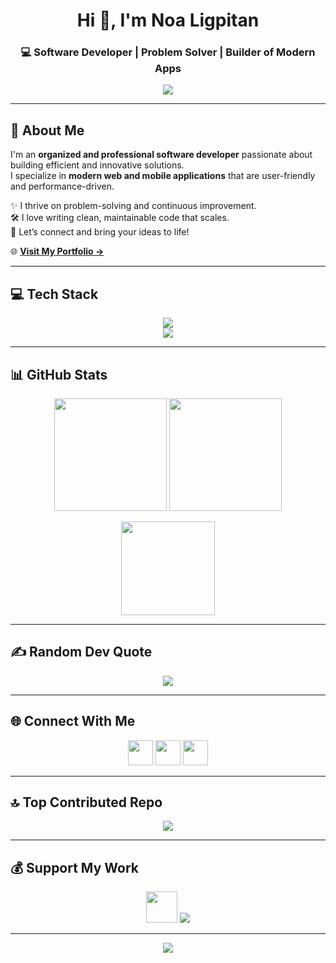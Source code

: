 <!-- Profile Header with Animation -->
<h1 align="center">Hi 👋, I'm Noa Ligpitan</h1>
<h3 align="center">💻 Software Developer | Problem Solver | Builder of Modern Apps</h3>

<p align="center">
  <img src="https://readme-typing-svg.herokuapp.com?size=22&duration=4000&color=00C7B7&center=true&vCenter=true&width=500&lines=Fullstack+Developer;Web+%26+Mobile+Developer;Open+Source+Contributor;Always+Learning+%F0%9F%92%AA" />
</p>

---

## 🚀 About Me
I'm an **organized and professional software developer** passionate about building efficient and innovative solutions.  
I specialize in **modern web and mobile applications** that are user-friendly and performance-driven.  

✨ I thrive on problem-solving and continuous improvement.  
🛠 I love writing clean, maintainable code that scales.  
🤝 Let’s connect and bring your ideas to life!  

🌐 [**Visit My Portfolio →**](https://noaligpitan.site)

---

## 💻 Tech Stack
<p align="center">
  <!-- Frontend -->
  <img src="https://skillicons.dev/icons?i=html,css,javascript,react,nextjs,tailwind,php,mysql,mongodb,sqlite,nodejs" /><br/>
  <!-- Tools -->
  <img src="https://skillicons.dev/icons?i=firebase,vercel,netlify,docker,git,github,photoshop,canva" />
</p>

---

## 📊 GitHub Stats
<p align="center">
  <img src="https://github-readme-stats.vercel.app/api?username=Noah202226&theme=radical&show_icons=true&hide_border=true&count_private=true" height="180" />
  <img src="https://streak-stats.demolab.com?user=Noah202226&theme=radical&hide_border=true" height="180" />
</p>

<p align="center">
  <img src="https://github-readme-stats.vercel.app/api/top-langs/?username=Noah202226&layout=compact&theme=radical&hide_border=true" height="150" />
</p>

---

## ✍️ Random Dev Quote
<p align="center">
  <img src="https://quotes-github-readme.vercel.app/api?type=horizontal&theme=tokyonight" />
</p>

---

## 🌐 Connect With Me
<p align="center">
  <a href="https://facebook.com/NoaArc26"><img src="https://skillicons.dev/icons?i=facebook" height="40"/></a>
  <a href="https://youtube.com/@devBrosPh"><img src="https://skillicons.dev/icons?i=youtube" height="40"/></a>
  <a href="https://noaligpitan.site"><img src="https://skillicons.dev/icons?i=wordpress" height="40"/></a>
</p>

---

## 🔝 Top Contributed Repo
<p align="center">
  <img src="https://github-contributor-stats.vercel.app/api?username=Noah202226&limit=5&theme=radical&combine_all_yearly_contributions=true" />
</p>

---

## 💰 Support My Work
<p align="center">
  <a href="https://buymeacoffee.com/noaligpita3"><img src="https://cdn.buymeacoffee.com/buttons/v2/default-yellow.png" height="50"></a>
  <a href="https://paypal.me/ProfX26"><img src="https://img.shields.io/badge/PayPal-00457C?style=for-the-badge&logo=paypal&logoColor=white"></a>
</p>

---

<p align="center">
  <img src="https://visitcount.itsvg.in/api?id=Noah202226&label=Profile%20Views&color=12&icon=5&pretty=true" />
</p>


  
<!-- Proudly created with GPRM ( https://gprm.itsvg.in ) -->
